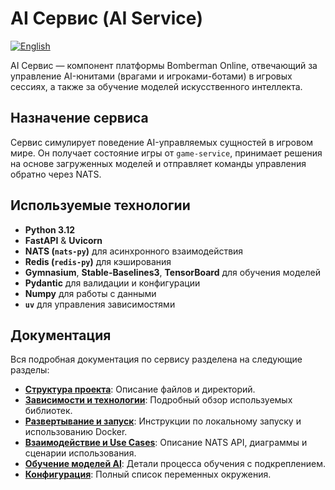 # AI Сервис (AI Service)
[![English](https://img.shields.io/badge/lang-English-blue)](README.md)

AI Сервис — компонент платформы Bomberman Online, отвечающий за управление AI-юнитами (врагами и игроками-ботами) в игровых сессиях, а также за обучение моделей искусственного интеллекта.

## Назначение сервиса

Сервис симулирует поведение AI-управляемых сущностей в игровом мире. Он получает состояние игры от `game-service`, принимает решения на основе загруженных моделей и отправляет команды управления обратно через NATS.

## Используемые технологии

*   **Python 3.12**
*   **FastAPI** & **Uvicorn**
*   **NATS (`nats-py`)** для асинхронного взаимодействия
*   **Redis (`redis-py`)** для кэширования
*   **Gymnasium**, **Stable-Baselines3**, **TensorBoard** для обучения моделей
*   **Pydantic** для валидации и конфигурации
*   **Numpy** для работы с данными
*   **`uv`** для управления зависимостями

## Документация

Вся подробная документация по сервису разделена на следующие разделы:

*   **[Структура проекта](docs/ru/project_structure.md)**: Описание файлов и директорий.
*   **[Зависимости и технологии](docs/ru/packages.md)**: Подробный обзор используемых библиотек.
*   **[Развертывание и запуск](docs/ru/deployment.md)**: Инструкции по локальному запуску и использованию Docker.
*   **[Взаимодействие и Use Cases](docs/ru/interaction.md)**: Описание NATS API, диаграммы и сценарии использования.
*   **[Обучение моделей AI](docs/ru/ai_training.md)**: Детали процесса обучения с подкреплением.
*   **[Конфигурация](docs/ru/configuration.md)**: Полный список переменных окружения.